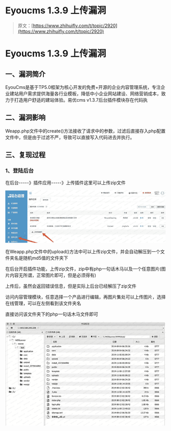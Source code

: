 # Eyoucms 1.3.9 上传漏洞

> 原文：[https://www.zhihuifly.com/t/topic/2920](https://www.zhihuifly.com/t/topic/2920)

# Eyoucms 1.3.9 上传漏洞

## 一、漏洞简介

EyouCms是基于TP5.0框架为核心开发的免费+开源的企业内容管理系统，专注企业建站用户需求提供海量各行业模板，降低中小企业网站建设、网络营销成本，致力于打造用户舒适的建站体验。易优cms v1.3.7后台插件模块存在代码执

## 二、漏洞影响

Weapp.php文件中的create()方法接收了请求中的参数，过滤后直接存入php配置文件中，但是由于过滤不严，导致可以直接写入代码进去并执行。

## 三、复现过程

### 1、登陆后台

在后台-----》插件应用-----》上传插件这里可以上传zip文件

![image](img/a85d69f647cdc13d17d5a21ea2a85667.png)

在Weapp.php文件中的upload()方法中可以上传zip文件，并会自动解压到一个文件夹名是随机md5值的文件夹下

在后台开启插件功能，上传zip文件，zip中有php一句话木马以及一个任意图片(图片内容无所谓，正常图片即可，但是必须得有)

上传后，虽然会返回错误信息，但是实际上后台已经解压了zip文件

访问内容管理模块，任意选择一个产品进行编辑，再图片集处可以上传图片，选择在线管理，可以在左侧看到该文件夹名

直接访问该文件夹下的php一句话木马文件即可

![image](img/6796bb7b006b7384c90934e01f99fc68.png)
